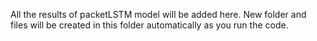 All the results of packetLSTM model will be added here. New folder and files will be created in this folder automatically as you run the code.